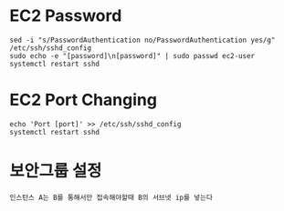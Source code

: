 # EC2 Password
``` 
sed -i "s/PasswordAuthentication no/PasswordAuthentication yes/g" /etc/ssh/sshd_config
sudo echo -e "[password]\n[password]" | sudo passwd ec2-user
systemctl restart sshd
```
# EC2 Port Changing
``` 
echo 'Port [port]' >> /etc/ssh/sshd_config
systemctl restart sshd
```
# 보안그룹 설정
```
인스턴스 A는 B를 통해서만 접속해야할때 B의 서브넷 ip를 넣는다
```
